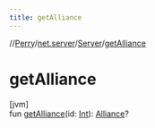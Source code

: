 ```yaml
---
title: getAlliance
---
```

//[Perry](../../../index.html)/[net.server](../index.html)/[Server](index.html)/[getAlliance](get-alliance.html)



# getAlliance



[jvm]\
fun [getAlliance](get-alliance.html)(id: [Int](https://kotlinlang.org/api/latest/jvm/stdlib/kotlin/-int/index.html)): [Alliance](../../net.server.guild/-alliance/index.html)?




